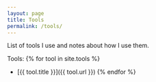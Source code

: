 ```yaml
---
layout: page
title: Tools
permalink: /tools/
---
```


List of tools I use and notes about how I use them.

Tools:
{% for tool in site.tools %}
* [{{ tool.title }}]({{ tool.url }})
{% endfor %}
